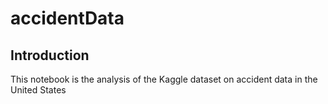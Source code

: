 # accidentData


## Introduction
This notebook is the analysis of the Kaggle dataset on accident data in the United States

